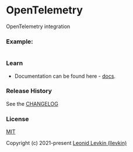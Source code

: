 # OpenTelemetry

OpenTelemetry integration

### Example:

```ts

```

### Learn

- Documentation can be found here - [docs](https://biorate.github.io/core/modules/opentelemetry.html).

### Release History

See the [CHANGELOG](https://github.com/biorate/core/blob/master/packages/%40biorate/opentelemetry/CHANGELOG.md)

### License

[MIT](https://github.com/biorate/core/blob/master/packages/%40biorate/opentelemetry/LICENSE)

Copyright (c) 2021-present [Leonid Levkin (llevkin)](mailto:llevkin@yandex.ru)
